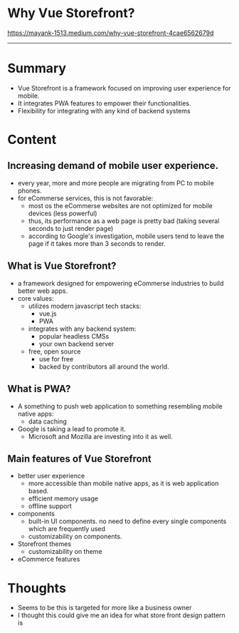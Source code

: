 <!--
{
  "type": "summary",
  "tags": ["vue.js", "pwa"]
}
-->
# Why Vue Storefront?
https://mayank-1513.medium.com/why-vue-storefront-4cae6562679d

---

# Summary
- Vue Storefront is a framework focused on improving user experience for mobile.
- It integrates PWA features to empower their functionalities.
- Flexibility for integrating with any kind of backend systems

# Content
## Increasing demand of mobile user experience.
- every year, more and more people are migrating from PC to mobile phones.
- for eCommerse services, this is not favorable:
  - most os the eCommerse websites are not optimized for mobile devices (less powerful)
  - thus, its performance as a web page is pretty bad (taking several seconds to just render page)
  - according to Google's investigation, mobile users tend to leave the page if it takes more than 3 seconds to render.

## What is Vue Storefront?
- a framework designed for empowering eCommerse industries to build better web apps.
- core values:
  - utilizes modern javascript tech stacks:
    - vue.js
    - PWA
  - integrates with any backend system:
    - popular headless CMSs
    - your own backend server
  - free, open source
    - use for free
    - backed by contributors all around the world.

## What is PWA?
- A something to push web application to something resembling mobile native apps:
  - data caching
- Google is taking a lead to promote it.
  - Microsoft and Mozilla are investing into it as well.

## Main features of Vue Storefront
- better user experience
  - more accessible than mobile native apps, as it is web application based.
  - efficient memory usage
  - offline support
- components
  - built-in UI components. no need to define every single components which are frequently used
  - customizability on components.
- Storefront themes
  - customizability on theme
- eCommerce features

# Thoughts
- Seems to be this is targeted for more like a business owner
- I thought this could give me an idea for what store front design pattern is
